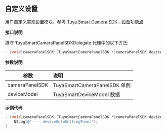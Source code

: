 ## 自定义设置

用户自定义实现设置模块，参考 [Tuya Smart Camera SDK - 设备功能点](https://tuyainc.github.io/tuyasmart_camera_android_sdk_doc/zh-hans/resource/camera_device_points.html)

**接口说明**

遵守  TuyaSmartCameraPanelSDKDelegate 代理中的以下方法:

```objective-c
- (void)cameraPanelSDK:(TuyaSmartCameraPanelSDK *)cameraPanelSDK deviceGotoSettingPanel:(TuyaSmartDeviceModel *)deviceModel;
```

**参数说明**

| 参数           | 说明                         |
| ------------- | :--------------------------- |
| cameraPanelSDK | TuyaSmartCameraPanelSDK 单例 |
| deviceModel    | TuyaSmartDeviceModel 数据    |

**示例代码**

```objective-c
- (void)cameraPanelSDK:(TuyaSmartCameraPanelSDK *)cameraPanelSDK deviceGotoSettingPanel:(TuyaSmartDeviceModel *)deviceModel {
    NSLog(@"---- deviceGotoSettingPanel");
}
```


